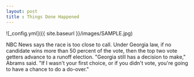 ```yaml
---
layout: post
title : Things Done Happened 
--- 
```


![_config.yml]({{ site.baseurl }}/images/SAMPLE.jpg)

NBC News says the race is too close to call. Under Georgia law, if no candidate wins more than 50 percent of the vote, then the top two vote getters advance to a runoff election. "Georgia still has a decision to make," Abrams said. 
"If I wasn't your first choice, or if you didn't vote, you're going to have a chance to do a do-over."
